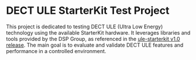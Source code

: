 # DECT ULE StarterKit Test Project

This project is dedicated to testing DECT ULE (Ultra Low Energy) technology using the available StarterKit hardware. It leverages libraries and tools provided by the DSP Group,
as referenced in the [ule-starterkit v1.0 release](https://github.com/DSPGroup/ule-starterkit/releases/tag/v1.0). 
The main goal is to evaluate and validate DECT ULE features and performance in a controlled environment.
